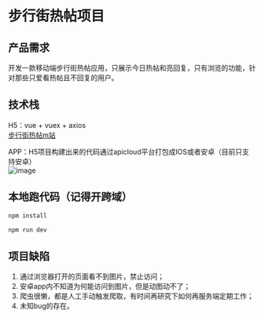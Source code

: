 # 步行街热帖项目

## 产品需求
开发一款移动端步行街热帖应用，只展示今日热帖和亮回复，只有浏览的功能，针对那些只爱看热帖且不回复的用户。

## 技术栈
H5：vue + vuex + axios  
[步行街热帖m站](http://106.14.201.222/bxj.html#/list)

APP：H5项目构建出来的代码通过apicloud平台打包成IOS或者安卓（目前只支持安卓）  
![image](https://raw.githubusercontent.com/JustLikeU/project/master/vue_buxingjie/bxj1024.png) 

## 本地跑代码（记得开跨域）

``` bash
npm install

npm run dev
```

## 项目缺陷
1. 通过浏览器打开的页面看不到图片，禁止访问；
2. 安卓app内不知道为何能访问到图片，但是动图动不了；
3. 爬虫很懒，都是人工手动触发爬取，有时间再研究下如何再服务端定期工作；
4. 未知bug的存在。

